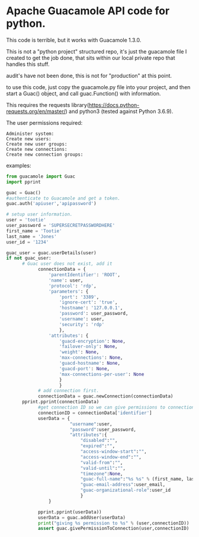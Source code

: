 # Apache Guacamole API code for python.

This code is terrible, but it works with Guacamole 1.3.0.

This is not a "python project" structured repo, it's just the guacamole file I created to get the job done, that sits within our local private repo that handles this stuff.

audit's have not been done, this is not for "production" at this point.

to use this code, just copy the guacamole.py file into your project, and then start a Guac() object, and call guac.Function() with information.

This requires the requests library(https://docs.python-requests.org/en/master/) and python3 (tested against Python 3.6.9).

The user permissions required:
```
Administer system:
Create new users:
Create new user groups:
Create new connections:
Create new connection groups:
```

examples:

```python
from guacamole import Guac
import pprint

guac = Guac()
#authenticate to Guacamole and get a token.
guac.auth('apiuser','apipassword')

# setup user information.
user = 'tootie'
user_password = 'SUPERSECRETPASSWORDHERE'
first_name = 'Tootie'
last_name = 'Jones'
user_id = '1234'

guac_user = guac.userDetails(user)
if not guac_user:
      # Guac user does not exist, add it
			connectionData = {
				'parentIdentifier': 'ROOT',
				'name': user,
				'protocol': 'rdp',
				'parameters': {
					'port': '3389',
					'ignore-cert': 'true',
					'hostname': '127.0.0.1',
					'password': user_password,
					'username': user,
					'security': 'rdp'
					},
				'attributes': {
					'guacd-encryption': None,
					'failover-only': None,
					'weight': None,
					'max-connections': None,
					'guacd-hostname': None, 
					'guacd-port': None, 
					'max-connections-per-user': None
					}
					}
			# add connection first.
			connectionData = guac.newConnection(connectionData)
      pprint.pprint(connectionData)
			#get connection ID so we can give permissions to connection after we create user.
			connectionID = connectionData['identifier']
			userData = {
						"username":user,
						"password":user_password,
						"attributes":{
							"disabled":"",
							"expired":"",
							"access-window-start":"",
							"access-window-end":"",
							"valid-from":"",
							"valid-until":"",
							"timezone":None,
							"guac-full-name":"%s %s" % (first_name, last_name),
							"guac-email-address":user_email,
							"guac-organizational-role":user_id
							}
				}

			pprint.pprint(userData))
			userData = guac.addUser(userData)
			print("giving %s permission to %s" % (user,connectionID))
			assert guac.givePermissionToConnection(user,connectionID)
```
